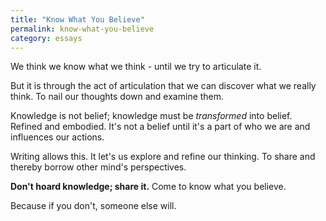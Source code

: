 ```yaml
---
title: "Know What You Believe"
permalink: know-what-you-believe
category: essays
---
```


We think we know what we think - until we try to articulate it.

But it is through the act of articulation that we can discover what we really think. To nail our thoughts down and examine them.

Knowledge is not belief; knowledge must be *transformed* into belief. Refined and embodied. It's not a belief until it's a part of who we are and influences our actions.

Writing allows this. It let's us explore and refine our thinking. To share and thereby borrow other mind's perspectives.

**Don't hoard knowledge; share it.** Come to know what you believe.

Because if you don't, someone else will.
